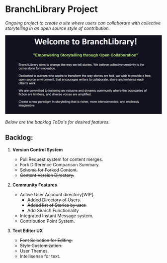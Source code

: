 # BranchLibrary Project

*Ongoing project to create a site where users can collaborate with collective storytelling in an open source style of contribution.*

![Mission Statement](main.png)

*Below are the backlog ToDo's for desired features.*


## Backlog:
1) __Version Control System__
	- Pull Request system for content merges.
	- Fork Difference Comparison Summary.
	- ~~Schema for Forked Content.~~
	- ~~Content Version Directory.~~

2) __Community Features__
	- Active User Account directory[WIP].
	    - ~~Added Directory of Users.~~
        - ~~Added list of Stories by user.~~
        - Add Search Functionality
    - Integrated Instant Message system.
	- Contribution Point System.

3) __Text Editor UX__
	- ~~Font Selection for Editing.~~
	- ~~Style Customization.~~
	- User Themes.
	- Intellisense for text.
